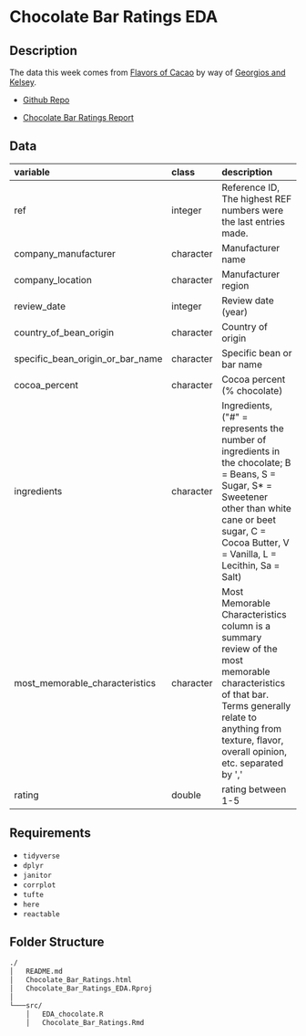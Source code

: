 # Chocolate Bar Ratings EDA
## Description

The data this week comes from [Flavors of Cacao](http://flavorsofcacao.com/chocolate_database.html) by way of [Georgios and Kelsey](https://github.com/rfordatascience/tidytuesday/issues/408).

- [Github Repo](https://github.com/xnuray98s/Chocolate_Bar_Ratings_EDA)

- [Chocolate Bar Ratings Report](./Chocolate_Bar_Ratings.html)

## Data

|variable                         |class     |description |
|:--------------------------------|:---------|:-----------|
|ref                              |integer   |Reference ID, The highest REF numbers were the last entries made. |
|company_manufacturer             |character | Manufacturer name |
|company_location                 |character | Manufacturer region |
|review_date                      |integer   | Review date (year) |
|country_of_bean_origin           |character | Country of origin |
|specific_bean_origin_or_bar_name |character | Specific bean or bar name|
|cocoa_percent                    |character | Cocoa percent (% chocolate) |
|ingredients                      |character | Ingredients, ("#" = represents the number of ingredients in the chocolate; B = Beans, S = Sugar, S* = Sweetener other than white cane or beet sugar, C = Cocoa Butter, V = Vanilla, L = Lecithin, Sa = Salt) |
|most_memorable_characteristics   |character | Most Memorable Characteristics column is a summary review of the most memorable characteristics of that bar. Terms generally relate to anything from texture, flavor, overall opinion, etc. separated by ','|
|rating                           |double    | rating between 1-5 |

## Requirements

- ```tidyverse```
- ```dplyr```
- ```janitor```
- ```corrplot```
- ```tufte```
- ```here```
- ```reactable```

## Folder Structure

```bash
./
│   README.md
│   Chocolate_Bar_Ratings.html   
│   Chocolate_Bar_Ratings_EDA.Rproj
│
└───src/
    │   EDA_chocolate.R
    │   Chocolate_Bar_Ratings.Rmd
```
